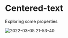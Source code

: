 # Centered-text
Exploring some properties

![2022-03-05 21-53-40](https://user-images.githubusercontent.com/60861872/156904702-ff4dadec-885a-463a-bcb8-846ad93df920.gif)
